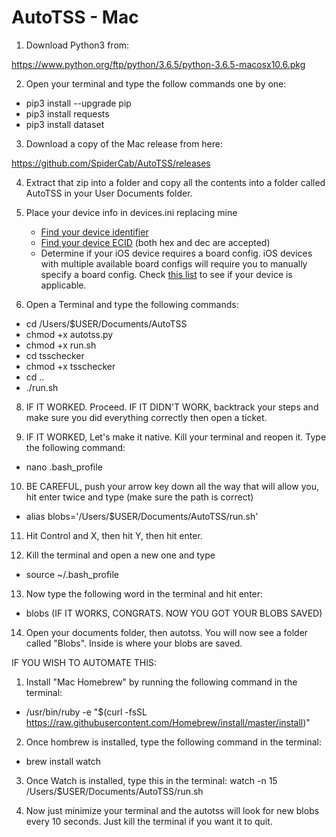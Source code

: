 # AutoTSS - Mac

1. Download Python3 from: 

https://www.python.org/ftp/python/3.6.5/python-3.6.5-macosx10.6.pkg

2. Open your terminal and type the follow commands one by one:
- pip3 install --upgrade pip
- pip3 install requests
- pip3 install dataset

3. Download a copy of the Mac release from here:

https://github.com/SpiderCab/AutoTSS/releases

4. Extract that zip into a folder and copy all the contents into a folder called AutoTSS in your User Documents folder.

5. Place your device info in devices.ini replacing mine
      - [Find your device identifier](https://ipsw.me/device-finder)
      - [Find your device ECID](https://www.theiphonewiki.com/wiki/ECID#Getting_the_ECID) (both hex and dec are accepted)
      - Determine if your iOS device requires a board config. iOS devices with multiple available board configs will require you to manually specify a board config. Check [this list](https://www.theiphonewiki.com/wiki/Models) to see if your device is applicable.

6. Open a Terminal and type the following commands:
- cd /Users/$USER/Documents/AutoTSS
- chmod +x autotss.py
- chmod +x run.sh
- cd tsschecker
- chmod +x tsschecker
- cd ..
- ./run.sh

8. IF IT WORKED. Proceed. IF IT DIDN'T WORK, backtrack your steps and make sure you did everything correctly then open a ticket.

9. IF IT WORKED, Let's make it native. Kill your terminal and reopen it. Type the following command:
- nano .bash_profile

10. BE CAREFUL, push your arrow key down all the way that will allow you, hit enter twice and type (make sure the path is correct)
- alias blobs='/Users/$USER/Documents/AutoTSS/run.sh'

11. Hit Control and X, then hit Y, then hit enter.

12. Kill the terminal and open a new one and type
- source ~/.bash_profile

13. Now type the following word in the terminal and hit enter:
- blobs
(IF IT WORKS, CONGRATS. NOW YOU GOT YOUR BLOBS SAVED)

14. Open your documents folder, then autotss. You will now see a folder called "Blobs". Inside is where your blobs are saved.

IF YOU WISH TO AUTOMATE THIS:
1. Install "Mac Homebrew" by running the following command in the terminal:
- /usr/bin/ruby -e "$(curl -fsSL https://raw.githubusercontent.com/Homebrew/install/master/install)"

2. Once hombrew is installed, type the following command in the terminal:
-  brew install watch

3. Once Watch is installed, type this in the terminal:
watch -n 15 /Users/$USER/Documents/AutoTSS/run.sh

4. Now just minimize your terminal and the autotss will look for new blobs every 10 seconds. Just kill the terminal if you want it to quit.

